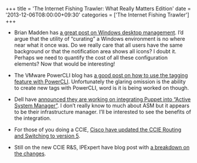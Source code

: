 +++
title = 'The Internet Fishing Trawler: What Really Matters Edition'
date = '2013-12-06T08:00:00+09:30'
categories = ['The Internet Fishing Trawler']
+++

- Brian Madden has [a great post on Windows desktop
  management](http://www.brianmadden.com/blogs/brianmadden/archive/2013/12/03/as-more-apps-move-off-windows-a-quot-well-managed-quot-desktop-is-worth-less-and-less.aspx).
  I’d argue that the utility of “curating” a Windows environment is no
  where near what it once was. Do we really care that all users have the
  same background or that the notification area shows all icons? I doubt
  it. Perhaps we need to quantify the cost of all these configuration
  elements? Now that would be interesting!

- The VMware PowerCLI blog has [a good post on how to use the tagging
  feature with PowerCLI](http://blogs.vmware.com/vipowershell/2013/12/using-tags-with-powercli.html).
  Unfortunately the glaring omission is the ability to create new tags
  with PowerCLI, word is it is being worked on though.

- Dell have [announced they are working on integrating Puppet into
  “Active System Manager”](http://en.community.dell.com/dell-blogs/dell4enterprise/b/dell4enterprise/archive/2013/12/04/dell-and-puppet-labs-helping-customers-manage-their-heterogeneous-environments.aspx).
  I don’t really know to much about ASM but it appears to be their
  infrastructure manager. I’ll be interested to see the benefits of the
  integration.

- For those of you doing a CCIE, [Cisco have updated the CCIE Routing and
  Switching to version 5](http://newsroom.cisco.com/press-release-content?type=webcontent&articleId=1295245).

- Still on the new CCIE R&S, IPExpert have blog post with [a breakdown on
  the changes](http://blog.ipexpert.com/2013/12/05/ccie-rs-lab-version-5-don%E2%80%99t-panic/).
